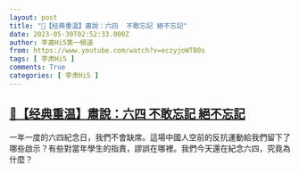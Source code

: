 ```yaml
---
layout: post
title: "🌟【经典重温】肅說：六四  不敢忘記 絕不忘記"
date: 2023-05-30T02:52:33.000Z
author: 李肅Hi5第一頻道
from: https://www.youtube.com/watch?v=eczyjoWTB0s
tags: [ 李肃Hi5 ]
comments: True
categories: [ 李肃Hi5 ]
---
```

<!--1685415153000-->
[🌟【经典重温】肅說：六四  不敢忘記 絕不忘記](https://www.youtube.com/watch?v=eczyjoWTB0s)
------

<div>
一年一度的六四紀念日，我們不會缺席。這場中國人空前的反抗運動給我們留下了哪些啟示？有些對當年學生的指責，謬誤在哪裡。我們今天還在紀念六四，究竟為什麼？
</div>
